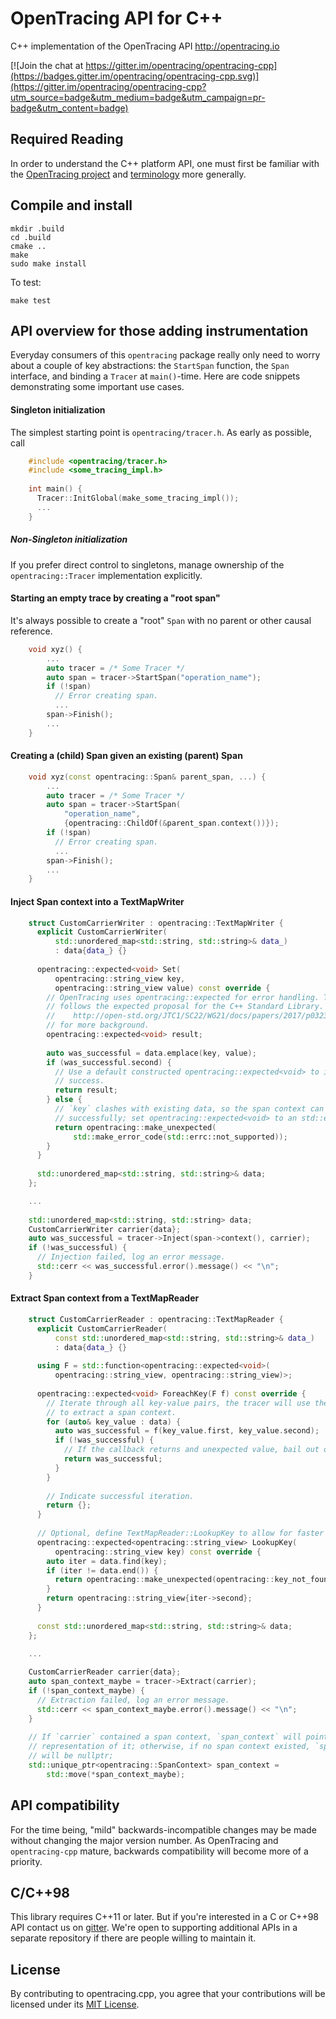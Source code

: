 # OpenTracing API for C++
C++ implementation of the OpenTracing API http://opentracing.io

[![Join the chat at https://gitter.im/opentracing/opentracing-cpp](https://badges.gitter.im/opentracing/opentracing-cpp.svg)](https://gitter.im/opentracing/opentracing-cpp?utm_source=badge&utm_medium=badge&utm_campaign=pr-badge&utm_content=badge)

## Required Reading

In order to understand the C++ platform API, one must first be familiar with the
[OpenTracing project](http://opentracing.io) and
[terminology](http://opentracing.io/documentation/pages/spec) more generally. 

## Compile and install

```
mkdir .build
cd .build
cmake ..
make
sudo make install
```

To test:

```
make test
```

## API overview for those adding instrumentation

Everyday consumers of this `opentracing` package really only need to worry
about a couple of key abstractions: the `StartSpan` function, the `Span`
interface, and binding a `Tracer` at `main()`-time. Here are code snippets
demonstrating some important use cases.

#### Singleton initialization

The simplest starting point is `opentracing/tracer.h`. As early as possible, call

```cpp
    #include <opentracing/tracer.h>
    #include <some_tracing_impl.h>
    
    int main() {
      Tracer::InitGlobal(make_some_tracing_impl());
      ...
    }
```

##### Non-Singleton initialization

If you prefer direct control to singletons, manage ownership of the
`opentracing::Tracer` implementation explicitly.

#### Starting an empty trace by creating a "root span"

It's always possible to create a "root" `Span` with no parent or other causal
reference.

```cpp
    void xyz() {
        ...
        auto tracer = /* Some Tracer */
        auto span = tracer->StartSpan("operation_name");
        if (!span)
          // Error creating span.
          ...
        span->Finish();
        ...
    }
```

#### Creating a (child) Span given an existing (parent) Span

```cpp
    void xyz(const opentracing::Span& parent_span, ...) {
        ...
        auto tracer = /* Some Tracer */
        auto span = tracer->StartSpan(
            "operation_name",
            {opentracing::ChildOf(&parent_span.context())});
        if (!span)
          // Error creating span.
          ...
        span->Finish();
        ...
    }
```

#### Inject Span context into a TextMapWriter

```cpp
    struct CustomCarrierWriter : opentracing::TextMapWriter {
      explicit CustomCarrierWriter(
          std::unordered_map<std::string, std::string>& data_)
          : data{data_} {}
    
      opentracing::expected<void> Set(
          opentracing::string_view key,
          opentracing::string_view value) const override {
        // OpenTracing uses opentracing::expected for error handling. This closely
        // follows the expected proposal for the C++ Standard Library. See
        //    http://open-std.org/JTC1/SC22/WG21/docs/papers/2017/p0323r3.pdf
        // for more background.
        opentracing::expected<void> result;
    
        auto was_successful = data.emplace(key, value);
        if (was_successful.second) {
          // Use a default constructed opentracing::expected<void> to indicate
          // success.
          return result;
        } else {
          // `key` clashes with existing data, so the span context can't be encoded
          // successfully; set opentracing::expected<void> to an std::error_code.
          return opentracing::make_unexpected(
              std::make_error_code(std::errc::not_supported));
        }
      }
    
      std::unordered_map<std::string, std::string>& data;
    };

    ...
    
    std::unordered_map<std::string, std::string> data;
    CustomCarrierWriter carrier{data};
    auto was_successful = tracer->Inject(span->context(), carrier);
    if (!was_successful) {
      // Injection failed, log an error message.
      std::cerr << was_successful.error().message() << "\n";
    }
```

#### Extract Span context from a TextMapReader

```cpp
    struct CustomCarrierReader : opentracing::TextMapReader {
      explicit CustomCarrierReader(
          const std::unordered_map<std::string, std::string>& data_)
          : data{data_} {}
    
      using F = std::function<opentracing::expected<void>(
          opentracing::string_view, opentracing::string_view)>;
    
      opentracing::expected<void> ForeachKey(F f) const override {
        // Iterate through all key-value pairs, the tracer will use the relevant keys
        // to extract a span context.
        for (auto& key_value : data) {
          auto was_successful = f(key_value.first, key_value.second);
          if (!was_successful) {
            // If the callback returns and unexpected value, bail out of the loop.
            return was_successful;
          }
        }
    
        // Indicate successful iteration.
        return {};
      }
    
      // Optional, define TextMapReader::LookupKey to allow for faster extraction.
      opentracing::expected<opentracing::string_view> LookupKey(
          opentracing::string_view key) const override {
        auto iter = data.find(key);
        if (iter != data.end()) {
          return opentracing::make_unexpected(opentracing::key_not_found_error);
        }
        return opentracing::string_view{iter->second};
      }
    
      const std::unordered_map<std::string, std::string>& data;
    };
    
    ...

    CustomCarrierReader carrier{data};
    auto span_context_maybe = tracer->Extract(carrier);
    if (!span_context_maybe) {
      // Extraction failed, log an error message.
      std::cerr << span_context_maybe.error().message() << "\n";
    }
  
    // If `carrier` contained a span context, `span_context` will point to a
    // representation of it; otherwise, if no span context existed, `span_context`
    // will be nullptr;
    std::unique_ptr<opentracing::SpanContext> span_context =
        std::move(*span_context_maybe);
```

## API compatibility

For the time being, "mild" backwards-incompatible changes may be made without
changing the major version number. As OpenTracing and `opentracing-cpp` mature,
backwards compatibility will become more of a priority.

## C/C++98

This library requires C++11 or later. But if you're interested in a C or C++98
API contact us on [gitter](https://gitter.im/opentracing/opentracing-cpp?utm_source=badge&utm_medium=badge&utm_campaign=pr-badge&utm_content=badge).
We're open to supporting additional APIs in a separate repository if there are
people willing to maintain it.

## License

By contributing to opentracing.cpp, you agree that your contributions will be licensed under its [MIT License](https://github.com/opentracing/opentracing-cpp/blob/master/LICENSE).
